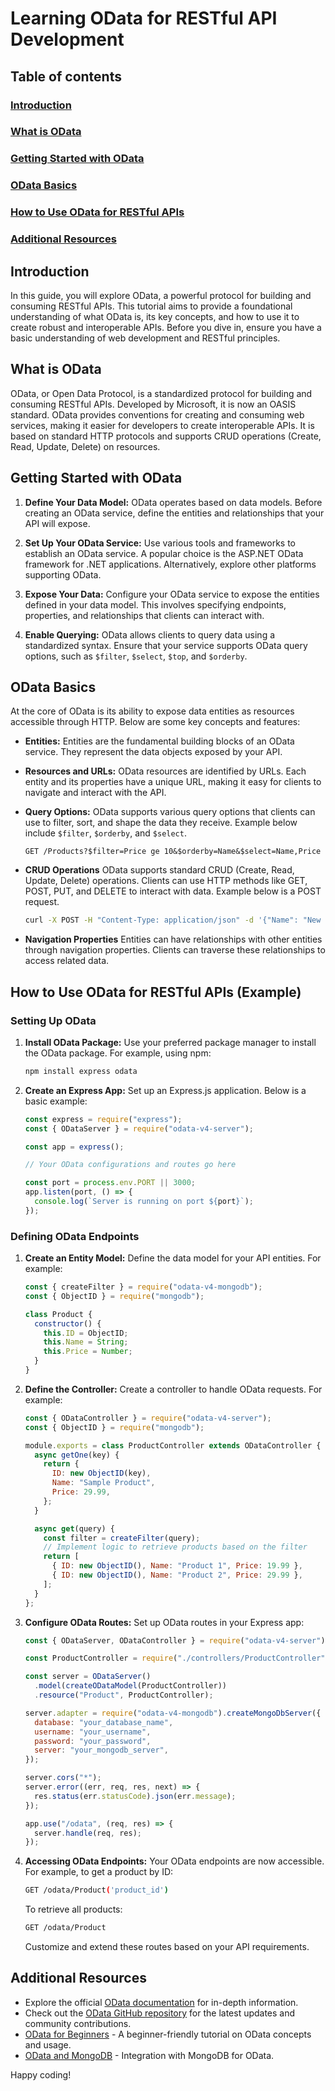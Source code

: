 # Learning OData for RESTful API Development

## Table of contents

### [Introduction](#introduction-1)

### [What is OData](#what-is-odata-1)

### [Getting Started with OData](#getting-started-with-odata-1)

### [OData Basics](#odata-basics-1)

### [How to Use OData for RESTful APIs](#how-to-use-odata-for-restful-apis-1)

### [Additional Resources](#additional-resources-1)

## Introduction

In this guide, you will explore OData, a powerful protocol for building and consuming RESTful APIs. This tutorial aims to provide a foundational understanding of what OData is, its key concepts, and how to use it to create robust and interoperable APIs. Before you dive in, ensure you have a basic understanding of web development and RESTful principles.

## What is OData

OData, or Open Data Protocol, is a standardized protocol for building and consuming RESTful APIs. Developed by Microsoft, it is now an OASIS standard. OData provides conventions for creating and consuming web services, making it easier for developers to create interoperable APIs. It is based on standard HTTP protocols and supports CRUD operations (Create, Read, Update, Delete) on resources.

## Getting Started with OData

1. **Define Your Data Model:**
   OData operates based on data models. Before creating an OData service, define the entities and relationships that your API will expose.

2. **Set Up Your OData Service:**
   Use various tools and frameworks to establish an OData service. A popular choice is the ASP.NET OData framework for .NET applications. Alternatively, explore other platforms supporting OData.

3. **Expose Your Data:**
   Configure your OData service to expose the entities defined in your data model. This involves specifying endpoints, properties, and relationships that clients can interact with.

4. **Enable Querying:**
   OData allows clients to query data using a standardized syntax. Ensure that your service supports OData query options, such as `$filter`, `$select`, `$top`, and `$orderby`.

## OData Basics

At the core of OData is its ability to expose data entities as resources accessible through HTTP. Below are some key concepts and features:

- **Entities:**
  Entities are the fundamental building blocks of an OData service. They represent the data objects exposed by your API.

- **Resources and URLs:**
  OData resources are identified by URLs. Each entity and its properties have a unique URL, making it easy for clients to navigate and interact with the API.

- **Query Options:**
  OData supports various query options that clients can use to filter, sort, and shape the data they receive. Example below include `$filter`, `$orderby`, and `$select`.

  ```http
  GET /Products?$filter=Price ge 10&$orderby=Name&$select=Name,Price
  ```

- **CRUD Operations**
  OData supports standard CRUD (Create, Read, Update, Delete) operations. Clients can use HTTP methods like GET, POST, PUT, and DELETE to interact with data. Example below is a POST request.

  ```bash
  curl -X POST -H "Content-Type: application/json" -d '{"Name": "New Product", "Price": 39.99}' http://your-api-url/odata/Product
  ```

- **Navigation Properties**
  Entities can have relationships with other entities through navigation properties. Clients can traverse these relationships to access related data.

## How to Use OData for RESTful APIs (Example)

### Setting Up OData

1.  **Install OData Package:**
    Use your preferred package manager to install the OData package. For example, using npm:

    ```bash
    npm install express odata
    ```

2.  **Create an Express App:**
    Set up an Express.js application. Below is a basic example:

    ```javascript
    const express = require("express");
    const { ODataServer } = require("odata-v4-server");

    const app = express();

    // Your OData configurations and routes go here

    const port = process.env.PORT || 3000;
    app.listen(port, () => {
      console.log(`Server is running on port ${port}`);
    });
    ```

### Defining OData Endpoints

1. **Create an Entity Model:**
   Define the data model for your API entities. For example:

   ```javascript
   const { createFilter } = require("odata-v4-mongodb");
   const { ObjectID } = require("mongodb");

   class Product {
     constructor() {
       this.ID = ObjectID;
       this.Name = String;
       this.Price = Number;
     }
   }
   ```

2. **Define the Controller:**
   Create a controller to handle OData requests. For example:

   ```javascript
   const { ODataController } = require("odata-v4-server");
   const { ObjectID } = require("mongodb");

   module.exports = class ProductController extends ODataController {
     async getOne(key) {
       return {
         ID: new ObjectID(key),
         Name: "Sample Product",
         Price: 29.99,
       };
     }

     async get(query) {
       const filter = createFilter(query);
       // Implement logic to retrieve products based on the filter
       return [
         { ID: new ObjectID(), Name: "Product 1", Price: 19.99 },
         { ID: new ObjectID(), Name: "Product 2", Price: 29.99 },
       ];
     }
   };
   ```

3. **Configure OData Routes:**
   Set up OData routes in your Express app:

   ```javascript
   const { ODataServer, ODataController } = require("odata-v4-server");

   const ProductController = require("./controllers/ProductController");

   const server = ODataServer()
     .model(createODataModel(ProductController))
     .resource("Product", ProductController);

   server.adapter = require("odata-v4-mongodb").createMongoDbServer({
     database: "your_database_name",
     username: "your_username",
     password: "your_password",
     server: "your_mongodb_server",
   });

   server.cors("*");
   server.error((err, req, res, next) => {
     res.status(err.statusCode).json(err.message);
   });

   app.use("/odata", (req, res) => {
     server.handle(req, res);
   });
   ```

4. **Accessing OData Endpoints:**
   Your OData endpoints are now accessible. For example, to get a product by ID:

   ```bash
   GET /odata/Product('product_id')
   ```

   To retrieve all products:

   ```bash
   GET /odata/Product
   ```

   Customize and extend these routes based on your API requirements.

## Additional Resources

- Explore the official [OData documentation](https://www.odata.org/documentation/) for in-depth information.
- Check out the [OData GitHub repository](https://github.com/Soontao/odata-v4-server) for the latest updates and community contributions.
- [OData for Beginners](https://www.odata.org/getting-started/basic-tutorial/) - A beginner-friendly tutorial on OData concepts and usage.
- [OData and MongoDB](https://github.com/Soontao/odata-v4-mongodb) - Integration with MongoDB for OData.

Happy coding!
